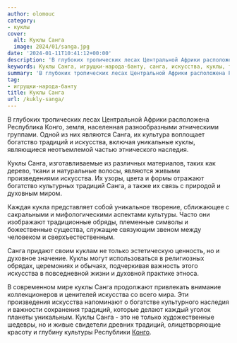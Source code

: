 ```yaml
---
author: olomouc
category:
- куклы
cover:
  alt: Куклы Санга
  image: 2024/01/sanga.jpg
date: '2024-01-11T10:41:12+00:00'
description: 'В глубоких тропических лесах Центральной Африки расположена Республика Конго, земля, населенная разнообразными этническими группами. Одной из них являются...'
keywords: Куклы Санга, игрущки-народа-банту, санга, искусства, куклы, традиций, конго, являются, богатство, наследия, культуры, только, глубоких, тропических, лесах, центральной, африки
summary: 'В глубоких тропических лесах Центральной Африки расположена Республика Конго, земля, населенная разнообразными этническими группами. Одной из них являются...'
tag:
- игрущки-народа-банту
title: Куклы Санга
url: /kukly-sanga/
---
```


В глубоких тропических лесах Центральной Африки расположена Республика Конго, земля, населенная разнообразными этническими группами. Одной из них являются Санга, их культура воплощает богатство традиций и искусства, включая уникальные куклы, являющиеся неотъемлемой частью этнического наследия.

Куклы Санга, изготавливаемые из различных материалов, таких как дерево, ткани и натуральные волосы, являются живыми произведениями искусства. Их узоры, цвета и формы отражают богатство культурных традиций Санга, а также их связь с природой и духовным миром.

Каждая кукла представляет собой уникальное творение, сближающее с сакральными и мифологическими аспектами культуры. Часто они изображают традиционные обряды, племенные символы и божественные существа, служащие связующим звеном между человеком и сверхъестественным.

Санга придают своим куклам не только эстетическую ценность, но и духовное значение. Куклы могут использоваться в религиозных обрядах, церемониях и обычаях, подчеркивая важность этого искусства в повседневной жизни и духовной практике этноса.

В современном мире куклы Санга продолжают привлекать внимание коллекционеров и ценителей искусства со всего мира. Эти произведения искусства напоминают о богатстве культурного наследия и важности сохранения традиций, которые делают каждый уголок планеты уникальным. Куклы Санга \- это не только художественные шедевры, но и живые свидетели древних традиций, олицетворяющие красоту и глубину культуры Республики [Конго](https://www.adora.ru/kukly-naroda-luba-iskusstvo-tradiczii-i-kultura/).